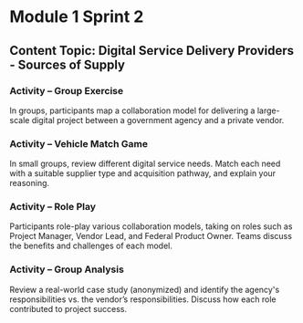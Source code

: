 # Module 1 Sprint 2

## Content Topic: Digital Service Delivery Providers - Sources of Supply  

### Activity – Group Exercise
In groups, participants map a collaboration model for delivering a large-scale digital project between a government agency and a private vendor.  

### Activity – Vehicle Match Game
In small groups, review different digital service needs. Match each need with a suitable supplier type and acquisition pathway, and explain your reasoning.  

### Activity – Role Play
Participants role-play various collaboration models, taking on roles such as Project Manager, Vendor Lead, and Federal Product Owner. Teams discuss the benefits and challenges of each model.  

### Activity – Group Analysis
Review a real-world case study (anonymized) and identify the agency's responsibilities vs. the vendor’s responsibilities. Discuss how each role contributed to project success.  
